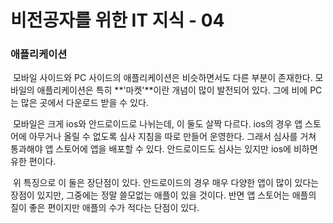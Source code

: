 # 비전공자를 위한 IT 지식 - 04



### 애플리케이션

​	모바일 사이드와 PC 사이드의 애플리케이션은 비슷하면서도 다른 부분이 존재한다. 모바일의 애플리케이션은 특히 **'마켓'**이란 개념이 많이 발전되어 있다. 그에 비에 PC는 많은 곳에서 다운로드 받을 수 있다.

​	모바일은 크게 ios와 안드로이드로 나뉘는데, 이 둘도 살짝 다르다. ios의 경우 앱 스토어에 아무거나 올릴 수 없도록 심사 지침을 따로 만들어 운영한다. 그래서 심사를 거쳐 통과해야 앱 스토어에 앱을 배포할 수 있다. 안드로이드도 심사는 있지만 ios에 비하면 유한 편이다.

​	위 특징으로 이 둘은 장단점이 있다. 안드로이드의 경우 매우 다양한 앱이 많이 있다는 장점이 있지만, 그중에는 정말 쓸모없는 애플이 있을 것이다. 반면 앱 스토어는 애플의 질이 좋은 편이지만 애플의 수가 적다는 단점이 있다. 